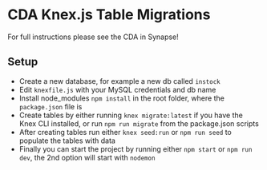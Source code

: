 # CDA Knex.js Table Migrations

For full instructions please see the CDA in Synapse!

## Setup

- Create a new database, for example a new db called `instock`
- Edit `knexfile.js` with your MySQL credentials and db name
- Install node_modules `npm install` in the root folder, where the `package.json` file is
- Create tables by either running `knex migrate:latest` if you have the Knex CLI installed, or run `npm run migrate` from the package.json scripts
- After creating tables run either `knex seed:run` or `npm run seed` to populate the tables with data
- Finally you can start the project by running either `npm start` or `npm run dev`, the 2nd option will start with `nodemon`

